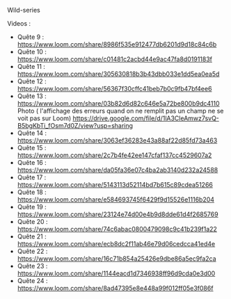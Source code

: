Wild-series

Videos : 

- Quête 9 : https://www.loom.com/share/8986f535e912477db6201d9d18c84c6b
- Quête 10 : https://www.loom.com/share/c01481c2acbd44e9ac47fa8d0191183f
- Quête 11 : https://www.loom.com/share/305630818b3b43dbb033e1dd5ea0ea5d
- Quête 12 : https://www.loom.com/share/56367f30cffc41beb7b0c9fb47bf4ee6
- Quête 13 : https://www.loom.com/share/03b82d6d82c646e5a72be800b9dc4110
Photo ( l'affichage des erreurs quand on ne remplit pas un champ ne se voit pas sur Loom) https://drive.google.com/file/d/1lA3CleAmwz7svQ-B5bgKbTi_fOsm7d0Z/view?usp=sharing
- Quête 14 : https://www.loom.com/share/3063ef36283e43a88af22d85fd73a463
- Quête 15 : https://www.loom.com/share/2c7b4fe42ee147cfaf137cc4529607a2
- Quête 16 : https://www.loom.com/share/da05fa36e07c4ba2ab3140d232a24588
- Quête 17 : https://www.loom.com/share/5143113d52114bd7b615c89cdea51266
- Quête 18 : https://www.loom.com/share/e584693745f6429f9d15526e1116b204
- Quête 19 : https://www.loom.com/share/23124e74d00e4b9d8dde61d4f2685769
- Quête 20 : https://www.loom.com/share/74c6abac0800479098c9c41b239f1a22
- Quête 21 : https://www.loom.com/share/ecb8dc2f11ab46e79d06cedcca41ed4e
- Quête 22 : https://www.loom.com/share/16c71b854a25426e9dbe86a5ec9fa2ca
- Quête 23 : https://www.loom.com/share/1144eacd1d7346938ff96d9cda0e3d00
- Quête 24 : https://www.loom.com/share/8ad47395e8e448a99f012ff05e3f086f
